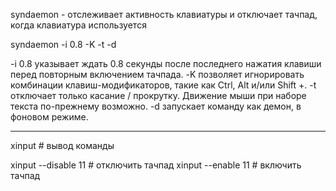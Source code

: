 syndaemon - отслеживает активность клавиатуры и отключает тачпад, когда клавиатура используется

syndaemon -i 0.8 -K -t -d

-i 0.8 указывает ждать 0.8 секунды после последнего нажатия клавиши перед повторным включением тачпада.
-K позволяет игнорировать комбинации клавиш-модификаторов, такие как Ctrl, Alt и/или Shift +.
-t отключает только касание / прокрутку. Движение мыши при наборе текста по-прежнему возможно.
-d запускает команду как демон, в фоновом режиме.

---------------------

xinput # вывод команды

xinput --disable 11 # отключить тачпад
xinput --enable 11 # включить тачпад
